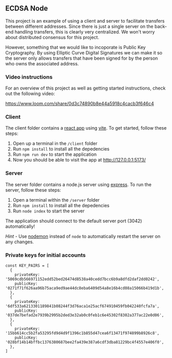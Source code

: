 ## ECDSA Node

This project is an example of using a client and server to facilitate transfers between different addresses. Since there is just a single server on the back-end handling transfers, this is clearly very centralized. We won't worry about distributed consensus for this project.

However, something that we would like to incoporate is Public Key Cryptography. By using Elliptic Curve Digital Signatures we can make it so the server only allows transfers that have been signed for by the person who owns the associated address.

### Video instructions
For an overview of this project as well as getting started instructions, check out the following video:

https://www.loom.com/share/0d3c74890b8e44a5918c4cacb3f646c4
 
### Client

The client folder contains a [react app](https://reactjs.org/) using [vite](https://vitejs.dev/). To get started, follow these steps:

1. Open up a terminal in the `/client` folder
2. Run `npm install` to install all the depedencies
3. Run `npm run dev` to start the application 
4. Now you should be able to visit the app at http://127.0.0.1:5173/

### Server

The server folder contains a node.js server using [express](https://expressjs.com/). To run the server, follow these steps:

1. Open a terminal within the `/server` folder 
2. Run `npm install` to install all the depedencies 
3. Run `node index` to start the server 

The application should connect to the default server port (3042) automatically! 

_Hint_ - Use [nodemon](https://www.npmjs.com/package/nodemon) instead of `node` to automatically restart the server on any changes.

### Private keys for initial accounts
```
const KEY_PAIRS = [
  {
    privateKey: '5069cdb566971152edd52bed26474d8538a40cedd7bcc6b9a8dfd2daf2dd0242',
    publicKey: '0271f71f626aa96b75aca9ed9ae44dc8eba6409d54a8e16b4cd08a15066b419d1b',
  },
  {
    privateKey: '6df533a6213301189841b08244f3d76aca1e25acf674910459fb042240fcfa7a',
    publicKey: '037de7befad2e7939b2995b2ded3e32ab0c0feb1c6e45302f8302a377ac22e0d06',
  },
  {
    privateKey: '15bb614cc5b2fa53295fd9d4d9f1396c1b855d47cea6f13471f974899b8926c8',
    publicKey: '028bf14b14bffbc1376380687bee2fa439e387a6cdf3dba81229bc4f4557e406f0',
  },
]
```
